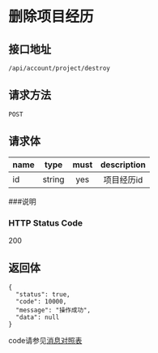 # 删除项目经历

## 接口地址

`/api/account/project/destroy`

## 请求方法

`POST`

## 请求体

| name     | type     | must     | description |
|----------|:--------:|:--------:|:--------:|
| id   | string   | yes      | 项目经历id |


###说明


### HTTP Status Code

200

## 返回体
```json5
{
  "status": true,
  "code": 10000,
  "message": "操作成功",
  "data": null
}
```

code请参见[消息对照表](消息对照表.md)
